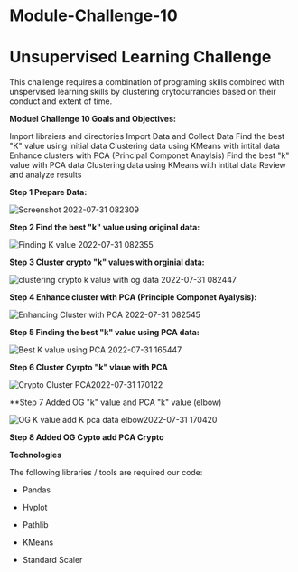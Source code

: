 # Module-Challenge-10

# Unsupervised Learning Challenge

This challenge requires a combination of programing skills combined with unspervised learning skills by clustering crytocurrancies based on their conduct and extent of time.

**Moduel Challenge 10 Goals and Objectives:**

Import libraiers and directories
Import Data and Collect Data
Find the best "K" value using initial data
Clustering data using KMeans with intital data 
Enhance clusters with PCA (Principal Componet Anaylsis)
Find the best "k" value with PCA data
Clustering data using KMeans with intital data
Review and analyze results

**Step 1 Prepare Data:**

![Screenshot 2022-07-31 082309](https://user-images.githubusercontent.com/105945472/182037403-63481f8c-ec9c-4a2f-ba52-920472f5983d.jpg)


**Step 2 Find the best "k" value using original data:**

![Finding K value 2022-07-31 082355](https://user-images.githubusercontent.com/105945472/182037546-1546ff10-5590-4ce9-8224-36fe96f506f7.jpg)


**Step 3 Cluster crypto "k" values with orginial data:**

![clustering crypto k value with og data 2022-07-31 082447](https://user-images.githubusercontent.com/105945472/182050542-4d6502c8-c09f-48d3-82c1-e4778a5c7855.jpg)


**Step 4 Enhance cluster with PCA (Principle Componet Ayalysis):**

![Enhancing Cluster with PCA  2022-07-31 082545](https://user-images.githubusercontent.com/105945472/182050567-1091a965-d646-42f6-b8d1-26537063c1b4.jpg)


**Step 5 Finding the best "k" value using PCA data:**

![Best K value using PCA 2022-07-31 165447](https://user-images.githubusercontent.com/105945472/182050812-c1e202c0-4f3e-4900-b654-48a7e5d8d0da.jpg)


**Step 6 Cluster Cyrpto "k" vlaue with PCA**

![Crypto Cluster PCA2022-07-31 170122](https://user-images.githubusercontent.com/105945472/182050908-0e845f2f-011a-42c0-a457-b1f31357445a.jpg)

**Step 7 Added OG "k" value and PCA "k" value (elbow) 

![OG K value add K pca data elbow2022-07-31 170420](https://user-images.githubusercontent.com/105945472/182051094-007ecf9b-9856-4848-a1d4-e9682b1d21df.jpg)

**Step 8 Added OG Cypto add PCA Crypto**




**Technologies**

The following libraries / tools are required our code:

- Pandas

- Hvplot

- Pathlib 

- KMeans

- Standard Scaler
